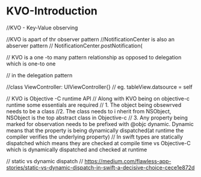# KVO-Introduction
//KVO - Key-Value observing

//KVO is apart of thr observer pattern
//NotificationCenter is also an abserver pattern
// NotificationCenter.postNotification(

// KVO is a one -to many pattern relationship as opposed to delegation which is one-to one


// in the delegation pattern

//class ViewController: UIViewController{}
// eg. tableView.datsource = self

// KVO is Objective -C runtime API
// Along with KVO being on objective-c runtime some essentials are required
// 1. The object being obsewrved  needs to be a class
//2. The class needs to i nherit from NSObject, NSObject is the top abstract class in Objective-c
// 3. Any property being marked for observation needs to be prefixed with @objc dynamic. Dynamic means that the property is being dynamically dispatched(at runtime the compiler verifies the underlying property)
// In swift types are statically dispatched which means they are checked at compile time vs Objective-C which is dynamically dispatched and checked at runtime

// static vs dynamic dispatch
// https://medium.com/flawless-app-stories/static-vs-dynamic-dispatch-in-swift-a-decisive-choice-cece1e872d
